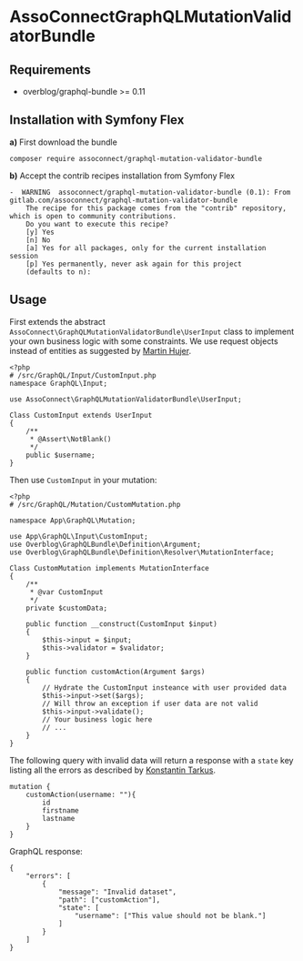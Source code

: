 # AssoConnectGraphQLMutationValidatorBundle

## Requirements

 - overblog/graphql-bundle >= 0.11

## Installation with Symfony Flex

**a)** First download the bundle

`composer require assoconnect/graphql-mutation-validator-bundle`

**b)** Accept the contrib recipes installation from Symfony Flex
````
-  WARNING  assoconnect/graphql-mutation-validator-bundle (0.1): From gitlab.com/assoconnect/graphql-mutation-validator-bundle
    The recipe for this package comes from the "contrib" repository, which is open to community contributions.
    Do you want to execute this recipe?
    [y] Yes
    [n] No
    [a] Yes for all packages, only for the current installation session
    [p] Yes permanently, never ask again for this project
    (defaults to n): 
````

## Usage
First extends the abstract `AssoConnect\GraphQLMutationValidatorBundle\UserInput` class to implement your own business logic with some constraints.
We use request objects instead of entities as suggested by [Martin Hujer](https://blog.martinhujer.cz/symfony-forms-with-request-objects/).
````
<?php
# /src/GraphQL/Input/CustomInput.php
namespace GraphQL\Input;

use AssoConnect\GraphQLMutationValidatorBundle\UserInput;

Class CustomInput extends UserInput
{
	/**
	 * @Assert\NotBlank()
	 */
	public $username;
}
````

Then use `CustomInput` in your mutation:

````
<?php
# /src/GraphQL/Mutation/CustomMutation.php

namespace App\GraphQL\Mutation;

use App\GraphQL\Input\CustomInput;
use Overblog\GraphQLBundle\Definition\Argument;
use Overblog\GraphQLBundle\Definition\Resolver\MutationInterface;

Class CustomMutation implements MutationInterface
{
    /**
     * @var CustomInput
     */
    private $customData;
    
	public function __construct(CustomInput $input)
    {
        $this->input = $input;
        $this->validator = $validator;
    }

	public function customAction(Argument $args)
	{
	    // Hydrate the CustomInput insteance with user provided data
		$this->input->set($args);
		// Will throw an exception if user data are not valid
		$this->input->validate();
		// Your business logic here
		// ...
	}
}
````

The following query with invalid data will return a response with a `state` key listing all the errors as described by [Konstantin Tarkus](https://medium.com/@tarkus/validation-and-user-errors-in-graphql-mutations-39ca79cd00bf).

````
mutation {
    customAction(username: ""){
        id
        firstname
        lastname
    }
}
````

GraphQL response:

````
{
    "errors": [
        {
            "message": "Invalid dataset",
            "path": ["customAction"],
            "state": [
                "username": ["This value should not be blank."]
            ]
        }
    ]
}
````